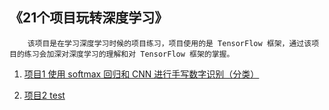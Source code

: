 ##  《21个项目玩转深度学习》
        该项目是在学习深度学习时候的项目练习，项目使用的是 TensorFlow 框架，通过该项目的练习会加深对深度学习的理解和对 TensorFlow 框架的掌握。
1. [项目1 使用 softmax 回归和 CNN 进行手写数字识别（分类）](1-MNIST手写数字识别/README.md)

2. [项目2 test](2-xxxx/README.md)